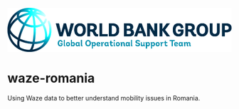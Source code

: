 <p><center> <img src="images/GOST_Logo_2021.png" width="700"/> </p></center>

# waze-romania
Using Waze data to better understand mobility issues in Romania.

